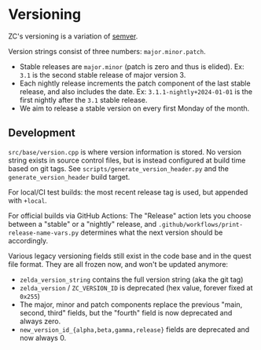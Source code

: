 # Versioning

ZC's versioning is a variation of [semver](https://semver.org/).

Version strings consist of three numbers: `major.minor.patch`.

* Stable releases are `major.minor` (patch is zero and thus is elided). Ex: `3.1` is the second stable release of major version 3.
* Each nightly release increments the patch component of the last stable release, and also includes the date. Ex: `3.1.1-nightly+2024-01-01` is the first nightly after the `3.1` stable release.
* We aim to release a stable version on every first Monday of the month.

## Development

`src/base/version.cpp` is where version information is stored. No version string exists in source control files, but is instead configured at build time based on git tags. See `scripts/generate_version_header.py` and the `generate_version_header` build target.

For local/CI test builds: the most recent release tag is used, but appended with `+local`.

For official builds via GitHub Actions: The "Release" action lets you choose between a "stable" or a "nightly" release, and `.github/workflows/print-release-name-vars.py` determines what the next version should be accordingly.

Various legacy versioning fields still exist in the code base and in the quest file format. They are all frozen now, and won't be updated anymore:

* `zelda_version_string` contains the full version string (aka the git tag)
* `zelda_version` / `ZC_VERSION_ID` is deprecated (hex value, forever fixed at `0x255`)
*  The major, minor and patch components replace the previous "main, second, third" fields, but the "fourth" field is now deprecated and always zero.
* `new_version_id_{alpha,beta,gamma,release}` fields are deprecated and now always 0.
